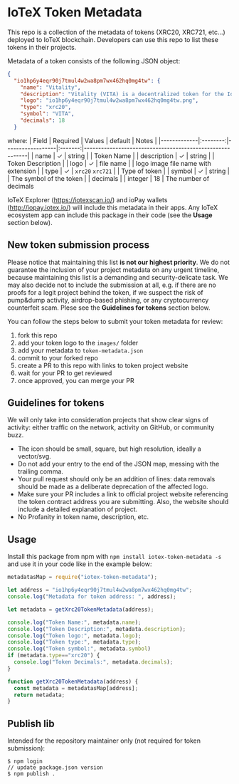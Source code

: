 # IoTeX Token Metadata

This repo is a collection of the metadata of tokens (XRC20, XRC721, etc...) deployed to IoTeX blockchain. Developers can use this repo to list these tokens in their projects.

Metadata of a token consists of the following JSON object:
```json
{
  "io1hp6y4eqr90j7tmul4w2wa8pm7wx462hq0mg4tw": {
    "name": "Vitality",
    "description": "Vitality (VITA) is a decentralized token for the IoTeX community.",
    "logo": "io1hp6y4eqr90j7tmul4w2wa8pm7wx462hq0mg4tw.png",
    "type": "xrc20",
    "symbol": "VITA",
    "decimals": 18
  }
```

where:
| Field       | Required | Values           | default | Notes                                                    |
|-------------|:--------:|------------------|:-------:|----------------------------------------------------------|
| name        |     ✓    | string           |         | Token Name                                               |
| description |     ✓    | string           |         | Token Description                                        |
| logo        |     ✓    | file name        |         | logo image file name with extension                      |
| type        |     ✓    | `xrc20` `xrc721` |         | Type of token                                            |
| symbol      |     ✓    | string           |         | The symbol of the token                                  |
| decimals    |          | integer          |    18   | The number of decimals 

IoTeX Explorer (https://iotexscan.io/) and ioPay wallets (http://iopay.iotex.io/) will include this metadata in their apps. Any IoTeX ecosystem app can include this package in their code (see the **Usage** section below).

## New token submission process

Please notice that maintaining this list **is not our highest priority**. We do not guarantee the inclusion of your project metadata on any urgent timeline, because maintaining this list is a demanding and security-delicate task. We may also decide not to include the submission at all, e.g. if there are no proofs for a legit project behind the token, if we suspect the risk of pump&dump activity, airdrop-based phishing, or any cryptocurrency counterfeit scam. Plese see the **Guidelines for tokens** section below.

You can follow the steps below to submit your token metadata for review:

1. fork this repo
2. add your token logo to the `images/` folder
3. add your metadata to `token-metadata.json`
4. commit to your forked repo
5. create a PR to this repo with links to token project website
7. wait for your PR to get reviewed
8. once approved, you can merge your PR

## Guidelines for tokens
We will only take into consideration projects that show clear signs of activity: either traffic on the network, activity on GitHub, or community buzz.

- The icon should be small, square, but high resolution, ideally a vector/svg.
- Do not add your entry to the end of the JSON map, messing with the trailing comma. 
- Your pull request should only be an addition of lines: data removals should be made as a deliberate deprecation of the affected logo.
- Make sure your PR includes a link to official project website referencing the token contract address you are submitting. Also, the website should include a detailed explanation of project.
- No Profanity in token name, description, etc.

## Usage
Install this package from npm with `npm install iotex-token-metadata -s` and use it in your code like in the example below:

```javascript
metadatasMap = require("iotex-token-metadata");

let address = "io1hp6y4eqr90j7tmul4w2wa8pm7wx462hq0mg4tw";
console.log("Metadata for token address: ", address);

let metadata = getXrc20TokenMetadata(address);

console.log("Token Name:", metadata.name);
console.log("Token Description:", metadata.description);
console.log("Token logo:", metadata.logo);
console.log("Token type:", metadata.type);
console.log("Token symbol:", metadata.symbol)
if (metadata.type=="xrc20") {
  console.log("Token Decimals:", metadata.decimals);
}

function getXrc20TokenMetadata(address) {
  const metadata = metadatasMap[address];
  return metadata;
}
```


## Publish lib
Intended for the repository maintainer only (not required for token submission):
```
$ npm login
// update package.json version
$ npm publish .
```
